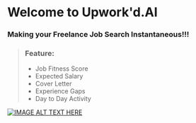 # Welcome to Upwork'd.AI
### Making your Freelance Job Search Instantaneous!!!

> ### Feature:
> - Job Fitness Score
> - Expected Salary
> - Cover Letter
> - Experience Gaps 
> - Day to Day Activity


[![IMAGE ALT TEXT HERE](https://img.youtube.com/vi/YOUTUBE_VIDEO_ID_HERE/0.jpg)](https://www.youtube.com/watch?v=YOUTUBE_VIDEO_ID_HERE)
